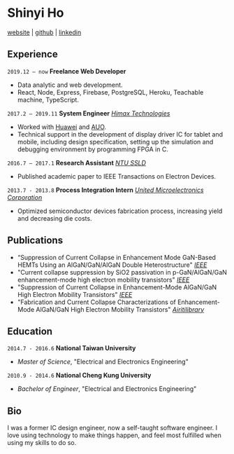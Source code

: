 # Shinyi Ho

[website](https://shinyiho.github.io/) | [github](https://github.com/shinyiho) | [linkedin](https://www.linkedin.com/in/shinyi-ho-13871b73/)

## Experience

`2019.12 – now` **Freelance Web Developer**

- Data analytic and web development.
- React, Node, Express, Firebase, PostgreSQL, Heroku, Teachable machine, TypeScript.

`2017.2 – 2019.11` **System Engineer** [_Himax Technologies_](https://www.himax.com.tw/)

- Worked with [Huawei](https://www.huawei.com/en/) and [AUO](https://www.auo.com/en-global).
- Technical support in the development of display driver IC for tablet and mobile, including design specification, setting up the simulation and debugging environment by programming FPGA in C.

`2016.7 – 2017.1` **Research Assistant** [_NTU SSLD_](http://gipo.ntu.edu.tw/eng/e_p6student-5-detail2.php?sn=30&is_manage=1&title_code=02)

- Published academic paper to IEEE Transactions on Electron Devices.

`2013.7 - 2013.8` **Process Integration Intern** [_United Microelectronics Corporation_](https://www.umc.com/en/home/Index)

- Optimized semiconductor devices fabrication process, increasing yield and decreasing die costs.

## Publications

- “Suppression of Current Collapse in Enhancement Mode GaN-Based HEMTs Using an AlGaN/GaN/AlGaN Double Heterostructure" [_IEEE_](https://ieeexplore.ieee.org/abstract/document/7873300)
- "Current collapse suppression by SiO2 passivation in p-GaN/AlGaN/GaN enhancement-mode high electron mobility transistors" [_IEEE_](https://ieeexplore.ieee.org/abstract/document/7528613)
- "Suppression of Current Collapse in Enhancement-Mode AlGaN/GaN High Electron Mobility Transistors" [_IEEE_](https://ieeexplore.ieee.org/abstract/document/7321782)
- "Fabrication and Current Collapse Characterizations of Enhancement-Mode AlGaN/GaN High Electron Mobility Transistors" [_Airitilibrary_](https://www.airitilibrary.com/Publication/alDetailedMesh1?DocID=U0001-2907201611231600)

## Education

`2014.7 - 2016.6` **National Taiwan University**

- _Master of Science_, "Electrical and Electronics Engineering"

`2010.9 - 2014.6` **National Cheng Kung University**

- _Bachelor of Engineer_, "Electrical and Electronics Engineering"

## Bio

I was a former IC design engineer, now a self-taught software engineer. I love using technology to make things happen, and feel most fulfilled when using my skills to do so.

